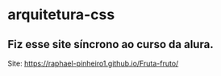 # arquitetura-css

## Fiz esse site síncrono ao curso da alura.

Site: https://raphael-pinheiro1.github.io/Fruta-fruto/


